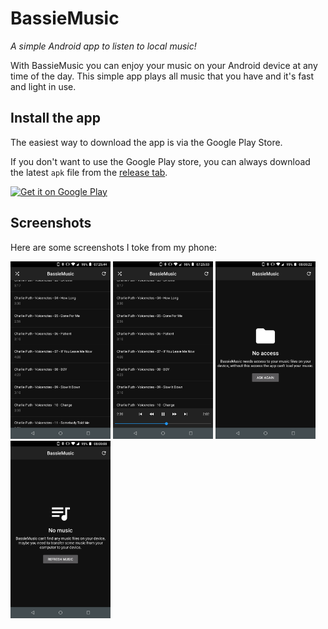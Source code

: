 # BassieMusic
*A simple Android app to listen to local music!*

With BassieMusic you can enjoy your music on your Android device at any time of the day. This simple app plays all music that you have and it's fast and light in use.

## Install the app
The easiest way to download the app is via the Google Play Store.

If you don't want to use the Google Play store, you can always download the latest `apk` file from the [release tab](https://github.com/bplaat/bassiemusic-android/releases).

<a href="https://play.google.com/store/apps/details?id=nl.plaatsoft.bassiemusic"><img alt="Get it on Google Play" src="https://play.google.com/intl/en_us/badges/images/generic/en_badge_web_generic.png" width="200"></a>

## Screenshots
Here are some screenshots I toke from my phone:

[<img alt="Screenshot 1" src="screenshots/screenshot1.png" width="160">](screenshots/screenshot1.png)
[<img alt="Screenshot 2" src="screenshots/screenshot2.png" width="160">](screenshots/screenshot2.png)
[<img alt="Screenshot 3" src="screenshots/screenshot3.png" width="160">](screenshots/screenshot3.png)
[<img alt="Screenshot 4" src="screenshots/screenshot4.png" width="160">](screenshots/screenshot4.png)
